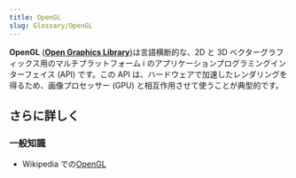 ```yaml
---
title: OpenGL
slug: Glossary/OpenGL
---
```


**OpenGL** [(**Open Graphics Library**)](http://en.wikipedia.org/wiki/OpenGL#cite_note-3)は言語横断的な、2D と 3D ベクターグラフィックス用のマルチプラットフォーム i のアプリケーションプログラミングインターフェイス (API) です。この API は、ハードウェアで加速したレンダリングを得るため、画像プロセッサー (GPU) と相互作用させて使うことが典型的です。

## さらに詳しく

### 一般知識

- Wikipedia での[OpenGL](https://ja.wikipedia.org/wiki/OpenGL)
